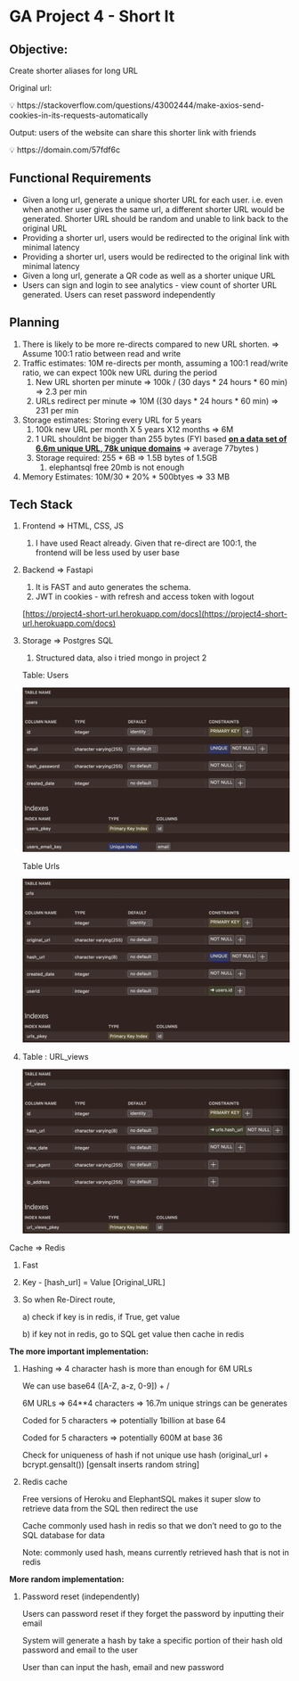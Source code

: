 # GA Project 4 - Short It

## Objective:

Create shorter aliases for long URL

Original url:

<aside>
💡 https://stackoverflow.com/questions/43002444/make-axios-send-cookies-in-its-requests-automatically

</aside>

Output: users of the website can share this shorter link with friends

<aside>
💡 https://domain.com/57fdf6c

</aside>

## Functional Requirements

- Given a long url, generate a unique shorter URL for each user. i.e. even when another user gives the same url, a different shorter URL would be generated. Shorter URL should be random and unable to link back to the original URL
- Providing a shorter url, users would be redirected to the original link with minimal latency
- Providing a shorter url, users would be redirected to the original link with minimal latency
- Given a long url, generate a QR code as well as a shorter unique URL
- Users can sign and login to see analytics - view count of shorter URL generated. Users can reset password independently

## Planning

1. There is likely to be more re-directs compared to new URL shorten. ⇒ Assume 100:1 ratio between read and write 
2. Traffic estimates: 10M re-directs per month, assuming a 100:1 read/write ratio, we can expect 100k new URL during the period 
    1. New URL shorten per minute ⇒ 100k / (30 days * 24 hours * 60 min) ⇒ 2.3 per min
    2. URLs redirect per minute ⇒ 10M ((30 days * 24 hours * 60 min) ⇒ 231 per min
3. Storage estimates: Storing every URL for 5 years 
    1. 100k new URL per month X 5 years X12 months ⇒ 6M 
    2. 1 URL shouldnt be bigger than 255 bytes (FYI based **[on a data set of 6.6m unique URL, 78k unique domains](http://www.supermind.org/blog/740/average-length-of-a-url-part-2)** ⇒ average 77bytes )
    3. Storage required:  255 * 6B ⇒ 1.5B bytes of 1.5GB 
        1. elephantsql free 20mb is not enough 
4. Memory Estimates: 10M/30 * 20% * 500btyes ⇒ 33 MB

## Tech Stack

1. Frontend ⇒ HTML, CSS, JS
    1. I have used React already. Given that re-direct are 100:1, the frontend will be less used by user base
2. Backend ⇒ Fastapi 
    1. It is FAST and auto generates the schema. 
    2. JWT in cookies - with refresh and access token with logout 
    
    [https://project4-short-url.herokuapp.com/docs](https://project4-short-url.herokuapp.com/docs)
    
3. Storage ⇒ Postgres SQL 
    1. Structured data, also i tried mongo in project 2 
    
    Table: Users
    
    ![Untitled](GA%20Project%204%20-%20Short%20It/Untitled.png)
    
    Table Urls
    
    ![Untitled](GA%20Project%204%20-%20Short%20It/Untitled%201.png)
    
4. Table : URL_views
    
    ![Untitled](GA%20Project%204%20-%20Short%20It/Untitled%202.png)
    

Cache ⇒ Redis

1. Fast 
2. Key - [hash_url] = Value [Original_URL] 
3. So when Re-Direct route, 
    
    a) check if key is in redis, if True, get value 
    
    b) if key not in redis, go to SQL get value then cache in redis 
    

**The more important implementation:**

1. Hashing ⇒ 4 character hash is more than enough for 6M URLs
    
    We can use base64 ([A-Z, a-z, 0-9]) + / 
    
    6M URLs ⇒ 64**4 characters ⇒ 16.7m unique strings can be generates
    
    Coded for 5 characters ⇒ potentially 1billion at base 64
    
    Coded for 5 characters ⇒ potentially 600M at base 36
    
    Check for uniqueness of hash if not unique use hash (original_url + bcrypt.gensalt()) [gensalt inserts random string] 
    
2. Redis cache
    
    Free versions of Heroku and ElephantSQL makes it super slow to retrieve data from the SQL then redirect the use
    
    Cache commonly used hash in redis so that we don’t need to go to the SQL database for data
    
    Note: commonly used hash, means currently retrieved hash that is not in redis 
    

**More random implementation:**

1. Password reset (independently)
    
    Users can password reset if they forget the password by inputting their email
    
    System will generate a hash by take a specific portion of their hash old password and email to the user
    
    User than can input the hash, email and new password
